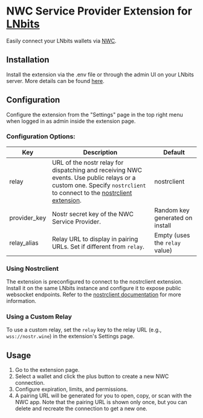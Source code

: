 # NWC Service Provider Extension for [LNbits](https://github.com/lnbits/lnbits)

Easily connect your LNbits wallets via [NWC](https://nwc.dev/).

## Installation

Install the extension via the .env file or through the admin UI on your LNbits server. More details can be found [here](https://github.com/lnbits/lnbits/wiki/LNbits-Extensions).

## Configuration

Configure the extension from the "Settings" page in the top right menu when logged in as admin inside the extension page.

### Configuration Options:

| Key           | Description                                                                                                                        | Default                        |
|---------------|------------------------------------------------------------------------------------------------------------------------------------|--------------------------------|
| relay         | URL of the nostr relay for dispatching and receiving NWC events. Use public relays or a custom one. Specify `nostrclient` to connect to the [nostrclient extension](https://github.com/lnbits/nostrclient). | nostrclient                    |
| provider_key  | Nostr secret key of the NWC Service Provider.                                                                                      | Random key generated on install |
| relay_alias   | Relay URL to display in pairing URLs. Set if different from `relay`.                                                               | Empty (uses the `relay` value)  |

### Using Nostrclient

The extension is preconfigured to connect to the nostrclient extension. Install it on the same LNbits instance and configure it to expose public websocket endpoints. Refer to the [nostrclient documentation](https://github.com/lnbits/nostrclient) for more information.

### Using a Custom Relay

To use a custom relay, set the `relay` key to the relay URL (e.g., `wss://nostr.wine`) in the extension's Settings page.

## Usage

1. Go to the extension page.
2. Select a wallet and click the plus button to create a new NWC connection.
3. Configure expiration, limits, and permissions.
4. A pairing URL will be generated for you to open, copy, or scan with the NWC app. Note that the pairing URL is shown only once, but you can delete and recreate the connection to get a new one.

